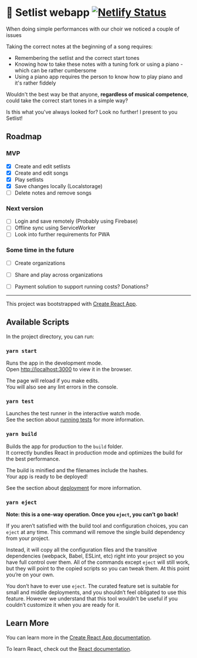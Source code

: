 # :musical_note: Setlist webapp [![Netlify Status](https://api.netlify.com/api/v1/badges/a26707d9-4e39-4b3d-9ded-54a484df13bd/deploy-status)](https://app.netlify.com/sites/skarhed-setlist/deploys)

When doing simple performances with our choir we noticed a couple of issues

Taking the correct notes at the beginning of a song requires:
  - Remembering the setlist and the correct start tones
  - Knowing how to take these notes with a tuning fork or using a piano - which can be rather cumbersome
  - Using a piano app requires the person to know how to play piano and it's rather fiddely
  
Wouldn't the best way be that anyone, __regardless of musical competence__, could take the correct start tones in a simple way?

Is this what you've always looked for? Look no further! I present to you Setlist!

## Roadmap
### MVP
- [x] Create and edit setlists
- [x] Create and edit songs
- [x] Play setlists
- [x] Save changes locally (Localstorage)
- [ ] Delete notes and remove songs

### Next version
- [ ] Login and save remotely (Probably using Firebase)
- [ ] Offline sync using ServiceWorker
- [ ] Look into further requirements for PWA

### Some time in the future
- [ ] Create organizations
- [ ] Share and play across organizations
- [ ] Payment solution to support running costs? Donations?


---

This project was bootstrapped with [Create React App](https://github.com/facebook/create-react-app).

## Available Scripts

In the project directory, you can run:

### `yarn start`

Runs the app in the development mode.<br />
Open [http://localhost:3000](http://localhost:3000) to view it in the browser.

The page will reload if you make edits.<br />
You will also see any lint errors in the console.

### `yarn test`

Launches the test runner in the interactive watch mode.<br />
See the section about [running tests](https://facebook.github.io/create-react-app/docs/running-tests) for more information.

### `yarn build`

Builds the app for production to the `build` folder.<br />
It correctly bundles React in production mode and optimizes the build for the best performance.

The build is minified and the filenames include the hashes.<br />
Your app is ready to be deployed!

See the section about [deployment](https://facebook.github.io/create-react-app/docs/deployment) for more information.

### `yarn eject`

**Note: this is a one-way operation. Once you `eject`, you can’t go back!**

If you aren’t satisfied with the build tool and configuration choices, you can `eject` at any time. This command will remove the single build dependency from your project.

Instead, it will copy all the configuration files and the transitive dependencies (webpack, Babel, ESLint, etc) right into your project so you have full control over them. All of the commands except `eject` will still work, but they will point to the copied scripts so you can tweak them. At this point you’re on your own.

You don’t have to ever use `eject`. The curated feature set is suitable for small and middle deployments, and you shouldn’t feel obligated to use this feature. However we understand that this tool wouldn’t be useful if you couldn’t customize it when you are ready for it.

## Learn More

You can learn more in the [Create React App documentation](https://facebook.github.io/create-react-app/docs/getting-started).

To learn React, check out the [React documentation](https://reactjs.org/).
